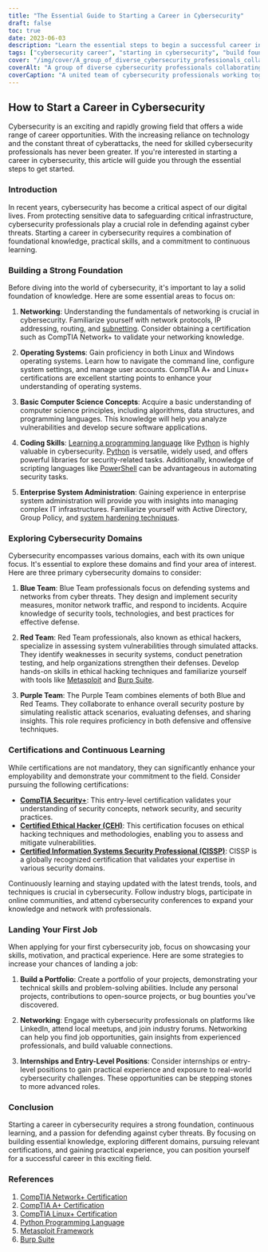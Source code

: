 ```yaml
---
title: "The Essential Guide to Starting a Career in Cybersecurity"
draft: false
toc: true
date: 2023-06-03
description: "Learn the essential steps to begin a successful career in cybersecurity, from building a strong foundation to exploring different domains and certifications."
tags: ["cybersecurity career", "starting in cybersecurity", "build foundation", "networking fundamentals", "operating systems", "coding skills", "enterprise system administration", "blue team", "red team", "purple team", "certifications", "continuous learning", "first cybersecurity job", "portfolio building", "networking for cybersecurity", "internships in cybersecurity", "CompTIA Security", "Certified Ethical Hacker CEH", "Certified Information Systems Security Professional CISSP", "cybersecurity conferences", "cybersecurity trends", "practical experience", "cybersecurity projects", "cybersecurity meetups", "entry-level cybersecurity", "defending against cyber threats", "cybersecurity professionals", "career development", "cybersecurity skills", "cybersecurity education"]
cover: "/img/cover/A_group_of_diverse_cybersecurity_professionals_collaborating.png"
coverAlt: "A group of diverse cybersecurity professionals collaborating on securing digital systems and networks."
coverCaption: "A united team of cybersecurity professionals working together to protect digital systems from cyber threats."
---
```


## How to Start a Career in Cybersecurity

Cybersecurity is an exciting and rapidly growing field that offers a wide range of career opportunities. With the increasing reliance on technology and the constant threat of cyberattacks, the need for skilled cybersecurity professionals has never been greater. If you're interested in starting a career in cybersecurity, this article will guide you through the essential steps to get started.

### Introduction

In recent years, cybersecurity has become a critical aspect of our digital lives. From protecting sensitive data to safeguarding critical infrastructure, cybersecurity professionals play a crucial role in defending against cyber threats. Starting a career in cybersecurity requires a combination of foundational knowledge, practical skills, and a commitment to continuous learning.

### Building a Strong Foundation

Before diving into the world of cybersecurity, it's important to lay a solid foundation of knowledge. Here are some essential areas to focus on:

1. **Networking**: Understanding the fundamentals of networking is crucial in cybersecurity. Familiarize yourself with network protocols, IP addressing, routing, and [subnetting](https://simeononsecurity.ch/articles/how-to-perform-network-segmentation-for-improved-security/). Consider obtaining a certification such as CompTIA Network+ to validate your networking knowledge.

2. **Operating Systems**: Gain proficiency in both Linux and Windows operating systems. Learn how to navigate the command line, configure system settings, and manage user accounts. CompTIA A+ and Linux+ certifications are excellent starting points to enhance your understanding of operating systems.

3. **Basic Computer Science Concepts**: Acquire a basic understanding of computer science principles, including algorithms, data structures, and programming languages. This knowledge will help you analyze vulnerabilities and develop secure software applications.

4. **Coding Skills**: [Learning a programming language](https://simeononsecurity.ch/articles/should-i-learn-programming-for-cybersecurity-or-information-technology/) like [Python](https://simeononsecurity.ch/articles/secure-coding-standards-for-python/) is highly valuable in cybersecurity. [Python](https://simeononsecurity.ch/articles/secure-coding-standards-for-python/) is versatile, widely used, and offers powerful libraries for security-related tasks. Additionally, knowledge of scripting languages like [PowerShell](https://simeononsecurity.ch/articles/learning-powershell-scripting-for-beginners/) can be advantageous in automating security tasks.

5. **Enterprise System Administration**: Gaining experience in enterprise system administration will provide you with insights into managing complex IT infrastructures. Familiarize yourself with Active Directory, Group Policy, and [system hardening techniques](https://simeononsecurity.ch/github/windows-optimize-harden-debloat/).

### Exploring Cybersecurity Domains

Cybersecurity encompasses various domains, each with its own unique focus. It's essential to explore these domains and find your area of interest. Here are three primary cybersecurity domains to consider:

1. **Blue Team**: Blue Team professionals focus on defending systems and networks from cyber threats. They design and implement security measures, monitor network traffic, and respond to incidents. Acquire knowledge of security tools, technologies, and best practices for effective defense.

2. **Red Team**: Red Team professionals, also known as ethical hackers, specialize in assessing system vulnerabilities through simulated attacks. They identify weaknesses in security systems, conduct penetration testing, and help organizations strengthen their defenses. Develop hands-on skills in ethical hacking techniques and familiarize yourself with tools like [Metasploit](https://simeononsecurity.ch/articles/what-is-metasploit/) and [Burp Suite](https://simeononsecurity.ch/articles/the-role-of-penetration-testing-in-cybersecurity/).

3. **Purple Team**: The Purple Team combines elements of both Blue and Red Teams. They collaborate to enhance overall security posture by simulating realistic attack scenarios, evaluating defenses, and sharing insights. This role requires proficiency in both defensive and offensive techniques.

### Certifications and Continuous Learning

While certifications are not mandatory, they can significantly enhance your employability and demonstrate your commitment to the field. Consider pursuing the following certifications:

- [**CompTIA Security+**](https://simeononsecurity.ch/articles/comptias-security-plus-sy0-601-what-do-you-need-to-know/): This entry-level certification validates your understanding of security concepts, network security, and security practices.
- [**Certified Ethical Hacker (CEH)**](https://simeononsecurity.ch/articles/preparing-for-the-ceh-certified-ethical-hacker-certification-exam/): This certification focuses on ethical hacking techniques and methodologies, enabling you to assess and mitigate vulnerabilities.
- [**Certified Information Systems Security Professional (CISSP)**](https://simeononsecurity.ch/articles/a-guide-to-earning-the-isc2-cissp-certification/): CISSP is a globally recognized certification that validates your expertise in various security domains.

Continuously learning and staying updated with the latest trends, tools, and techniques is crucial in cybersecurity. Follow industry blogs, participate in online communities, and attend cybersecurity conferences to expand your knowledge and network with professionals.

### Landing Your First Job

When applying for your first cybersecurity job, focus on showcasing your skills, motivation, and practical experience. Here are some strategies to increase your chances of landing a job:

1. **Build a Portfolio**: Create a portfolio of your projects, demonstrating your technical skills and problem-solving abilities. Include any personal projects, contributions to open-source projects, or bug bounties you've discovered.

2. **Networking**: Engage with cybersecurity professionals on platforms like LinkedIn, attend local meetups, and join industry forums. Networking can help you find job opportunities, gain insights from experienced professionals, and build valuable connections.

3. **Internships and Entry-Level Positions**: Consider internships or entry-level positions to gain practical experience and exposure to real-world cybersecurity challenges. These opportunities can be stepping stones to more advanced roles.

### Conclusion

Starting a career in cybersecurity requires a strong foundation, continuous learning, and a passion for defending against cyber threats. By focusing on building essential knowledge, exploring different domains, pursuing relevant certifications, and gaining practical experience, you can position yourself for a successful career in this exciting field.

### References

1. [CompTIA Network+ Certification](https://www.comptia.org/certifications/network)
2. [CompTIA A+ Certification](https://www.comptia.org/certifications/a)
3. [CompTIA Linux+ Certification](https://www.comptia.org/certifications/linux)
4. [Python Programming Language](https://www.python.org/)
5. [Metasploit Framework](https://www.metasploit.com/)
6. [Burp Suite](https://portswigger.net/burp)

